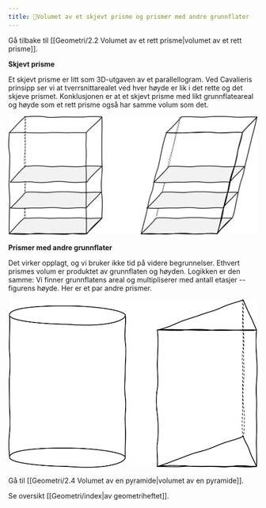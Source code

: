 ```yaml
---
title: 📄Volumet av et skjevt prisme og prismer med andre grunnflater
---
```

Gå tilbake til [[Geometri/2.2 Volumet av et rett prisme|volumet av et rett prisme]].


**Skjevt prisme**

Et skjevt prisme er litt som 3D-utgaven av et parallellogram. Ved
Cavalieris prinsipp ser vi at tverrsnittarealet ved hver høyde er lik i
det rette og det skjeve prismet. Konklusjonen er at et skjevt prisme med
likt grunnflateareal og høyde som et rett prisme også har samme volum
som det.

![](../media/media/image102.png)

**Prismer med andre grunnflater**

Det virker opplagt, og vi bruker ikke tid på videre begrunnelser.
Ethvert prismes volum er produktet av grunnflaten og høyden. Logikken er
den samme: Vi finner grunnflatens areal og multipliserer med antall
etasjer -- figurens høyde. Her er et par andre prismer.

![](../media/media/image103.png)


Gå til [[Geometri/2.4 Volumet av en pyramide|volumet av en pyramide]].

Se oversikt [[Geometri/index|av geometriheftet]].